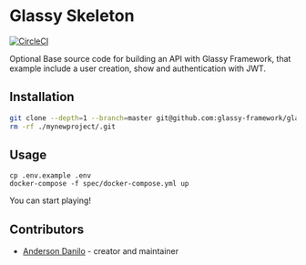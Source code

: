 # Glassy Skeleton

[![CircleCI](https://circleci.com/gh/glassy-framework/glassy-skeleton.svg?style=svg)](https://circleci.com/gh/glassy-framework/glassy-skeleton)

Optional Base source code for building an API with Glassy Framework, that example include a user creation, show and authentication with JWT.

## Installation

```bash
git clone --depth=1 --branch=master git@github.com:glassy-framework/glassy-skeleton.git mynewproject
rm -rf ./mynewproject/.git
```

## Usage

```
cp .env.example .env
docker-compose -f spec/docker-compose.yml up
```

You can start playing!

## Contributors

- [Anderson Danilo](https://github.com/andersondanilo) - creator and maintainer
